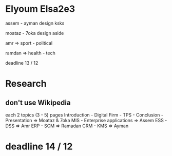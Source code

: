 # Elyoum Elsa2e3

assem - ayman design ksks

moataz - 7oka design aside

amr => sport - political

ramdan => health - tech

deadline 13 / 12

# Research
## don't use Wikipedia

each 2 topics (3 - 5) pages
Introduction - Digital Firm - TPS - Conclusion - Presentation  => Moataz & 7oka
MIS -  Enterprise applications => Assem
ESS - DSS => Amr
ERP - SCM => Ramadan
CRM - KMS => Ayman

# deadline 14 / 12
